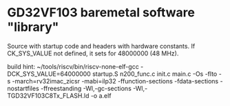 # GD32VF103 baremetal software "library"

Source with startup code and headers with
hardware constants.
If CK_SYS_VALUE not defined, it sets for
48000000 (48 MHz).

build hint:
~/tools/riscv/bin/riscv-none-elf-gcc -DCK_SYS_VALUE=64000000 startup.S n200_func.c init.c main.c -Os -flto -s -march=rv32imac_zicsr -mabi=ilp32 -ffunction-sections -fdata-sections -nostartfiles -ffreestanding -Wl,-gc-sections -Wl,-TGD32VF103C8Tx_FLASH.ld -o a.elf
